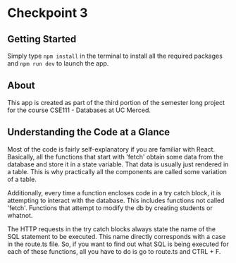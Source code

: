 # Checkpoint 3

## Getting Started
Simply type `npm install` in the terminal to install all the required packages and `npm run dev` to launch the app.

## About
This app is created as part of the third portion of the semester long project for the course CSE111 - Databases at UC Merced.

## Understanding the Code at a Glance
Most of the code is fairly self-explanatory if you are familiar with React. Basically, all the functions that start with 'fetch'
obtain some data from the database and store it in a state variable. That data is usually just rendered in a table. This is why
practically all the components are called some variation of a table. 

Additionally, every time a function encloses code in a try
catch block, it is attempting to interact with the database. This includes functions not called 'fetch'. Functions that attempt
to modify the db by creating students or whatnot.

The HTTP requests in the try catch blocks always state the name of the SQL statement to be executed. This name directly 
corresponds with a case in the route.ts file. So, if you want to find out what SQL is being executed for each of these
functions, all you have to do is go to route.ts and CTRL + F.